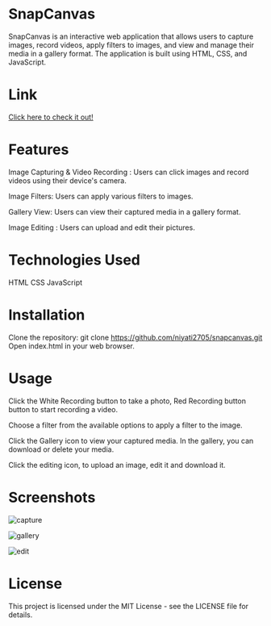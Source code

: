 # SnapCanvas
SnapCanvas is an interactive web application that allows users to capture images, record videos, apply filters to images, and view and manage their media in a gallery format. The application is built using HTML, CSS, and JavaScript.

# Link 
<a href="https://niyati2705.github.io/SnapCanvas/" alt="Link">Click here to check it out!</a>

# Features
Image Capturing & Video Recording : Users can click images and record videos using their device's camera.

Image Filters: Users can apply various filters to images.

Gallery View: Users can view their captured media in a gallery format.

Image Editing : Users can upload and edit their pictures.

# Technologies Used
HTML
CSS
JavaScript

# Installation
Clone the repository: git clone https://github.com/niyati2705/snapcanvas.git
Open index.html in your web browser.

# Usage
Click the White Recording button to take a photo, Red Recording button button to start recording a video.

Choose a filter from the available options to apply a filter to the image.

Click the Gallery icon to view your captured media. In the gallery, you can download or delete your media.

Click the editing icon, to upload an image, edit it and download it.

# Screenshots


![capture](https://github.com/niyati2705/SnapCanvas/assets/108968934/f6f936b0-6f13-443f-901f-5fb70faec148)


![gallery](https://github.com/niyati2705/SnapCanvas/assets/108968934/d58ca7f6-4beb-4daa-91ce-688980edd321)


![edit](https://github.com/niyati2705/SnapCanvas/assets/108968934/e124a3d9-33ae-4be7-9845-0c85d8746c2e)


# License
This project is licensed under the MIT License - see the LICENSE file for details.
